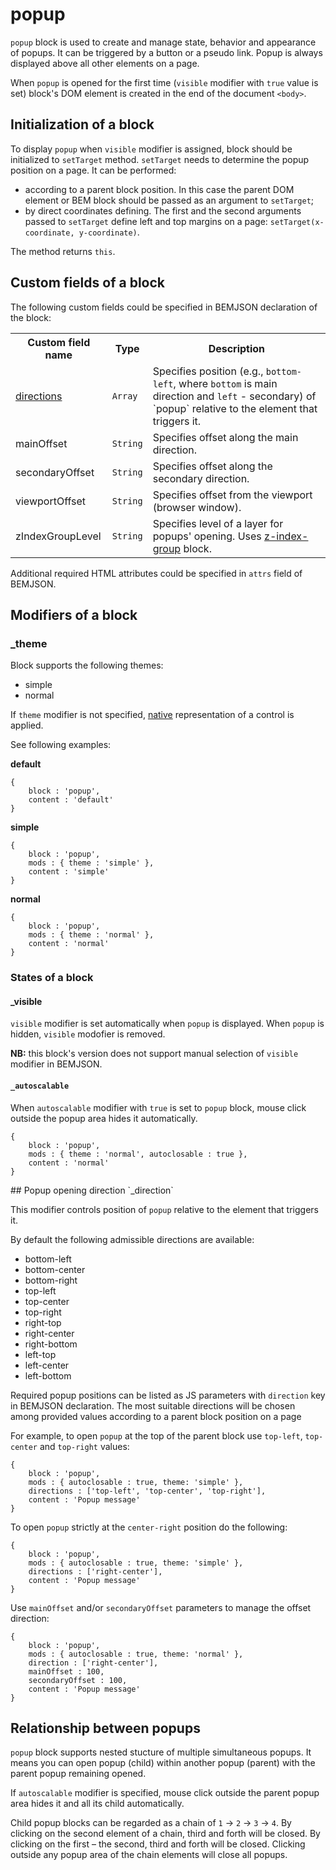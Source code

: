 # popup

`popup` block is used to create and manage state, behavior and appearance of popups. It can be triggered by a button or a pseudo link. Popup is always displayed above all other elements on a page.

When `popup` is opened for the first time (`visible` modifier with `true` value is set) block's DOM element is created in the end of the document `<body>`.

## Initialization of a block

To display `popup` when `visible` modifier is assigned, block should be initialized to `setTarget` method. `setTarget` needs to determine the popup position on a page. It can be performed:

* according to a parent block position. In this case the parent DOM element or BEM block should be passed as an argument to `setTarget`;
* by direct coordinates defining. The first and the second arguments passed to `setTarget` define left and top margins on a page: `setTarget(x-coordinate, y-coordinate)`.

The method returns `this`.

## Custom fields of a block

The following custom fields could be specified in BEMJSON declaration of the block:

<table>
    <tr>
        <th>Custom field name</th>
        <th>Type</th>
        <th>Description</th>
    </tr>
    <tr>
        <td><a href="direction">directions</a></td>
        <td>
            <code>Array</code>
        </td>
        <td>Specifies position (e.g., <code>bottom-left</code>, where <code>bottom</code> is main direction and <code>left</code> - secondary) of `popup` relative to the element that triggers it.</td>
    </tr>
    <tr>
        <td>mainOffset</td>
        <td>
            <code>String</code>
        </td>
        <td>Specifies offset along the main direction.</td>
    </tr>
    <tr>
        <td>secondaryOffset</td>
        <td>
            <code>String</code></td>
        <td>Specifies offset along the secondary direction.</td>
    </tr>
    <tr>
        <td>viewportOffset</td>
        <td>
            <code>String</code>
        </td>
        <td>Specifies offset from the viewport (browser window).</td>
    </tr>
    <tr>
        <td>zIndexGroupLevel</td>
        <td>
            <code>String</code>
        </td>
        <td>Specifies level of a layer for popups' opening. Uses <a href="../z-index-group/z-index.group.ru.md">z-index-group</a> block.</td>
    </tr>
</table>

Additional required HTML attributes could be specified in `attrs` field of BEMJSON.

## Modifiers of a block

### _theme

Block supports the following themes:

 * simple
 * normal

If `theme` modifier is not specified, [native](#native) representation of a control is applied.

See following examples:

<a name="native"></a>
**default**

```
{
    block : 'popup',
    content : 'default'
}
```

**simple**

```
{
    block : 'popup',
    mods : { theme : 'simple' },
    content : 'simple'
}
```

**normal**

```
{
    block : 'popup',
    mods : { theme : 'normal' },
    content : 'normal'
}
```

### States of a block

#### _visible

`visible` modifier is set automatically when `popup` is displayed. When `popup` is hidden, `visible` modofier is removed.

**NB:** this block's version does not support manual selection of `visible` modifier in BEMJSON.

#### `_autoscalable`

When `autoscalable` modifier with `true` is set to `popup` block, mouse click outside the popup area hides it automatically.

```
{
    block : 'popup',
    mods : { theme : 'normal', autoclosable : true },
    content : 'normal'
}
```

<a name="direction">
## Popup opening direction `_direction`

This modifier controls position of `popup` relative to the element that triggers it.

By default the following admissible directions are available:

* bottom-left
* bottom-center
* bottom-right
* top-left
* top-center
* top-right
* right-top
* right-center
* right-bottom
* left-top
* left-center
* left-bottom

Required popup positions can be listed as JS parameters with `direction` key in BEMJSON declaration. The most suitable directions will be chosen among provided values  according to a parent block position on a page

For example, to open `popup` at the top of the parent block use `top-left`, `top-center` and `top-right` values:

```
{
    block : 'popup',
    mods : { autoclosable : true, theme: 'simple' },
    directions : ['top-left', 'top-center', 'top-right'],
    content : 'Popup message'
}
```

To open `popup` strictly at the `center-right` position do the following:

```
{
    block : 'popup',
    mods : { autoclosable : true, theme: 'simple' },
    directions : ['right-center'],
    content : 'Popup message'
}
```

Use `mainOffset` and/or `secondaryOffset` parameters to manage the offset direction:

```
{
    block : 'popup',
    mods : { autoclosable : true, theme: 'normal' },
    direction : ['right-center'],
    mainOffset : 100,
    secondaryOffset : 100,
    content : 'Popup message'
}
```

## Relationship between popups

`popup` block supports nested stucture of multiple simultaneous popups. It means you can open popup (child) within another popup (parent) with the parent popup remaining opened.

If `autoscalable` modifier is specified, mouse click outside the parent popup area hides it and all its child automatically.

Child popup blocks can be regarded as a chain of `1` → `2` → `3` → `4`. By clicking on the second element of a chain, third and forth will be closed. By clicking on the first – the second, third and forth will be closed. Clicking outside any popup area of the chain elements will close all popups.
